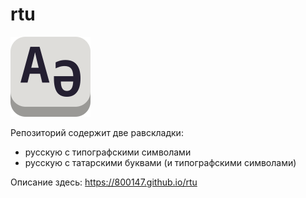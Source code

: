# rtu

![icon](docs/favicon.svg)

Репозиторий содержит две равскладки:

* русскую с типографскими символами
* русскую с татарскими буквами (и типографскими символами)

Описание здесь: https://800147.github.io/rtu
